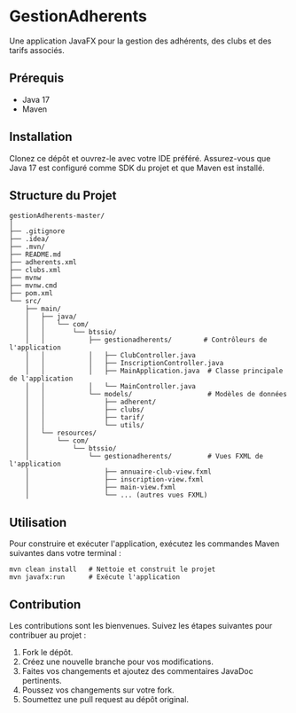 
# GestionAdherents

Une application JavaFX pour la gestion des adhérents, des clubs et des tarifs associés.

## Prérequis

- Java 17
- Maven

## Installation

Clonez ce dépôt et ouvrez-le avec votre IDE préféré. Assurez-vous que Java 17 est configuré comme SDK du projet et que Maven est installé.

## Structure du Projet

```plaintext
gestionAdherents-master/
│
├── .gitignore
├── .idea/
├── .mvn/
├── README.md
├── adherents.xml
├── clubs.xml
├── mvnw
├── mvnw.cmd
├── pom.xml
└── src/
    ├── main/
    │   ├── java/
    │   │   └── com/
    │   │       └── btssio/
    │   │           ├── gestionadherents/        # Contrôleurs de l'application
    │   │           │   ├── ClubController.java
    │   │           │   ├── InscriptionController.java
    │   │           │   ├── MainApplication.java  # Classe principale de l'application
    │   │           │   └── MainController.java
    │   │           └── models/                   # Modèles de données
    │   │               ├── adherent/
    │   │               ├── clubs/
    │   │               ├── tarif/
    │   │               └── utils/
    │   └── resources/
    │       └── com/
    │           └── btssio/
    │               └── gestionadherents/         # Vues FXML de l'application
    │                   ├── annuaire-club-view.fxml
    │                   ├── inscription-view.fxml
    │                   ├── main-view.fxml
    │                   └── ... (autres vues FXML)
```

## Utilisation

Pour construire et exécuter l'application, exécutez les commandes Maven suivantes dans votre terminal :

```shell
mvn clean install   # Nettoie et construit le projet
mvn javafx:run      # Exécute l'application
```

## Contribution

Les contributions sont les bienvenues. Suivez les étapes suivantes pour contribuer au projet :

1. Fork le dépôt.
2. Créez une nouvelle branche pour vos modifications.
3. Faites vos changements et ajoutez des commentaires JavaDoc pertinents.
4. Poussez vos changements sur votre fork.
5. Soumettez une pull request au dépôt original.

